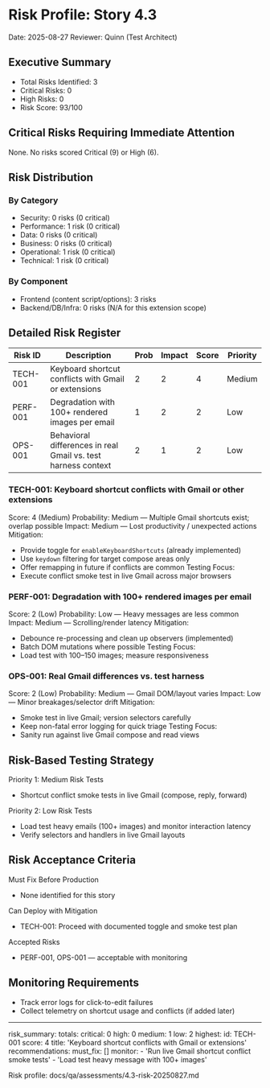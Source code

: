 # Risk Profile: Story 4.3

Date: 2025-08-27
Reviewer: Quinn (Test Architect)

## Executive Summary

- Total Risks Identified: 3
- Critical Risks: 0
- High Risks: 0
- Risk Score: 93/100

## Critical Risks Requiring Immediate Attention

None. No risks scored Critical (9) or High (6).

## Risk Distribution

### By Category

- Security: 0 risks (0 critical)
- Performance: 1 risk (0 critical)
- Data: 0 risks (0 critical)
- Business: 0 risks (0 critical)
- Operational: 1 risk (0 critical)
- Technical: 1 risk (0 critical)

### By Component

- Frontend (content script/options): 3 risks
- Backend/DB/Infra: 0 risks (N/A for this extension scope)

## Detailed Risk Register

| Risk ID   | Description                                                    | Prob | Impact | Score | Priority |
|-----------|----------------------------------------------------------------|------|--------|-------|----------|
| TECH-001  | Keyboard shortcut conflicts with Gmail or extensions           | 2    | 2      | 4     | Medium   |
| PERF-001  | Degradation with 100+ rendered images per email                | 1    | 2      | 2     | Low      |
| OPS-001   | Behavioral differences in real Gmail vs. test harness context | 2    | 1      | 2     | Low      |

### TECH-001: Keyboard shortcut conflicts with Gmail or other extensions

Score: 4 (Medium)
Probability: Medium — Multiple Gmail shortcuts exist; overlap possible
Impact: Medium — Lost productivity / unexpected actions
Mitigation:
- Provide toggle for `enableKeyboardShortcuts` (already implemented)
- Use `keydown` filtering for target compose areas only
- Offer remapping in future if conflicts are common
Testing Focus:
- Execute conflict smoke test in live Gmail across major browsers

### PERF-001: Degradation with 100+ rendered images per email

Score: 2 (Low)
Probability: Low — Heavy messages are less common
Impact: Medium — Scrolling/render latency
Mitigation:
- Debounce re-processing and clean up observers (implemented)
- Batch DOM mutations where possible
Testing Focus:
- Load test with 100–150 images; measure responsiveness

### OPS-001: Real Gmail differences vs. test harness

Score: 2 (Low)
Probability: Medium — Gmail DOM/layout varies
Impact: Low — Minor breakages/selector drift
Mitigation:
- Smoke test in live Gmail; version selectors carefully
- Keep non-fatal error logging for quick triage
Testing Focus:
- Sanity run against live Gmail compose and read views

## Risk-Based Testing Strategy

Priority 1: Medium Risk Tests
- Shortcut conflict smoke tests in live Gmail (compose, reply, forward)

Priority 2: Low Risk Tests
- Load test heavy emails (100+ images) and monitor interaction latency
- Verify selectors and handlers in live Gmail layouts

## Risk Acceptance Criteria

Must Fix Before Production
- None identified for this story

Can Deploy with Mitigation
- TECH-001: Proceed with documented toggle and smoke test plan

Accepted Risks
- PERF-001, OPS-001 — acceptable with monitoring

## Monitoring Requirements

- Track error logs for click-to-edit failures
- Collect telemetry on shortcut usage and conflicts (if added later)

---

risk_summary:
  totals:
    critical: 0
    high: 0
    medium: 1
    low: 2
  highest:
    id: TECH-001
    score: 4
    title: 'Keyboard shortcut conflicts with Gmail or extensions'
  recommendations:
    must_fix: []
    monitor:
      - 'Run live Gmail shortcut conflict smoke tests'
      - 'Load test heavy message with 100+ images'

Risk profile: docs/qa/assessments/4.3-risk-20250827.md

